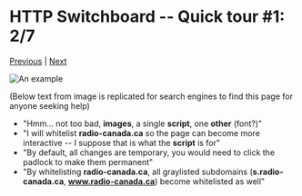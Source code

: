 # HTTP Switchboard -- Quick tour #1: 2/7

[Previous](Quick-tour-%231%3A-1-of-7) | [Next](Quick-tour-%231%3A-3-of-7)

![An example](https://raw.github.com/gorhill/httpswitchboard/master/doc/img/quicktour-001-b.jpg)

(Below text from image is replicated for search engines to find this page for anyone seeking help)
- "Hmm... not too bad, **images**, a single **script**, one **other** (font?)"
- "I will whitelist **radio-canada.ca** so the page can become more interactive -- I suppose that is what the **script** is for"
- "By default, all changes are temporary, you would need to click the padlock to make them permanent"
- "By whitelisting **radio-canada.ca**, all graylisted subdomains (**s.radio-canada.ca**, **www.radio-canada.ca**) become whitelisted as well"